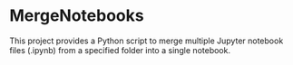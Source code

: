 # MergeNotebooks
This project provides a Python script to merge multiple Jupyter notebook files (.ipynb) from a specified folder into a single notebook.
